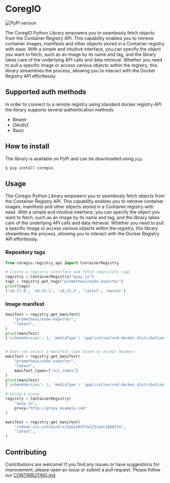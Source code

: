 # CoregIO
![PyPI version](https://badge.fury.io/py/coregio.svg)

The CoregIO Python Library empowers you to seamlessly fetch objects from the Container Registry API. This capability enables you to retrieve container images, manifests and other objects stored in a Container registry with ease. With a simple and intuitive interface, you can specify the object you want to fetch, such as an image by its name and tag, and the library takes care of the underlying API calls and data retrieval. Whether you need to pull a specific image or access various objects within the registry, this library streamlines the process, allowing you to interact with the Docker Registry API effortlessly.

## Supported auth methods
In order to connect to a remote registry using standard docker registry API the library supports several authentication methods.
 - Bearer
 - OAuth2
 - Basic

## How to install
The library is available on PyPi and can be downloaded using `pip`.
```bash
$ pip install coregio
```

## Usage
The Coregio Python Library empowers you to seamlessly fetch objects from the Container Registry API. This capability enables you to retrieve container images, manifests and other objects stored in a Container registry with ease. With a simple and intuitive interface, you can specify the object you want to fetch, such as an image by its name and tag, and the library takes care of the underlying API calls and data retrieval. Whether you need to pull a specific image or access various objects within the registry, this library streamlines the process, allowing you to interact with the Docker Registry API effortlessly.

### Repository tags
```python
from coregio.registry_api import ContainerRegistry

# Create a registry interface and fetch repository tags
registry = ContainerRegistry("quay.io")
tags = registry.get_tags("prometheus/node-exporter")
print(tags)
['v0.17.0', 'v0.15.1', 'v0.15.2', 'latest', 'master']
```
### Image manifest
```python
manifest = registry.get_manifest(
    "prometheus/node-exporter",
    "latest",
)
print(manifest)
{'schemaVersion': 2, 'mediaType': 'application/vnd.docker.distribution.manifest.v2+json', 'config': {'mediaType': 'application/vnd.docker.container.image.v1+json', 'size': 3361, 'digest': 'sha256:173d3570a5af2b2ef8816b40af3ca985280549520e8d328a7f20333d9f354d1b'}, 'layers': [{'mediaType': 'application/vnd.docker.image.rootfs.diff.tar.gzip', 'size': 777654, 'digest': 'sha256:e6b9e25f5d0157c1c76c9d3680c4645368c9ac87cb008b5eddf9d856b8551373'}, {'mediaType': 'application/vnd.docker.image.rootfs.diff.tar.gzip', 'size': 486261, 'digest': 'sha256:0c6a06713be86bfb61b5f1ce1217f7b509c7ea7b894af65149cafac5004ee28f'}, {'mediaType': 'application/vnd.docker.image.rootfs.diff.tar.gzip', 'size': 10458504, 'digest': 'sha256:15ef7072c2ab4f35955068b02a09e669a5613d5bfca4f5c442c45b958036f17a'}]}


# User can select a manifest type based on accept headers
manifest = registry.get_manifest(
    "prometheus/node-exporter",
    "latest",
    manifest_types=["oci_index"]
)
print(manifest)
{'schemaVersion': 2, 'mediaType': 'application/vnd.docker.distribution.manifest.list.v2+json', 'manifests': [{'mediaType': 'application/vnd.docker.distribution.manifest.v2+json', 'size': 595, 'digest': 'sha256:1b2da31e89c8efe8d67f726f9872ca2fce95ddb1d5d97fd71468d5c48de85ddf', 'platform': {'architecture': 'amd64', 'os': 'linux'}}, {'mediaType': 'application/vnd.docker.distribution.manifest.v2+json', 'size': 595, 'digest': 'sha256:18ef5a4eb0a00e0513c8d4fb87bc31728e4c7ed6caea83c608c5048418b00185', 'platform': {'architecture': 'ppc64le', 'os': 'linux'}}, {'mediaType': 'application/vnd.docker.distribution.manifest.v2+json', 'size': 595, 'digest': 'sha256:c3e79af3edaf3b05282565c0b3e08e5b189e4200153114475256d00367da09da', 'platform': {'architecture': 's390x', 'os': 'linux'}}, {'mediaType': 'application/vnd.docker.distribution.manifest.v2+json', 'size': 595, 'digest': 'sha256:7da24517de68a4af11f098841d10c2e02f12619c662e5b812bff7959e2a477a6', 'platform': {'architecture': 'arm64', 'os': 'linux'}}]}

```

```python
# Using a proxy
registry = ContainerRegistry(
    "quay.io",
    proxy="http://proxy.example.com"
)

manifest = registry.get_manifest(
    "redhat-isv-containers/5e61e93ffe2231a0c286037e",
    "latest",
)

```

## Contributing
Contributions are welcome! If you find any issues or have suggestions for improvement, please open an issue or submit a pull request. Please follow our [CONTRIBUTING.md](./CONTRIBUTING.md)